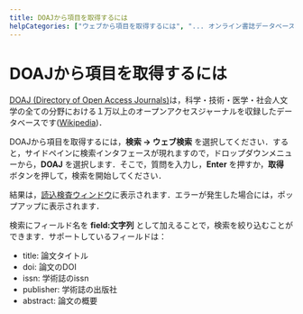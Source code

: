 ```yaml
---
title: DOAJから項目を取得するには
helpCategories: ["ウェブから項目を取得するには", "... オンライン書誌データベースを使用して"]
---
```


# DOAJから項目を取得するには

[DOAJ (Directory of Open Access Journals)](http://doaj.org/)は，科学・技術・医学・社会人文学の全ての分野における１万以上のオープンアクセスジャーナルを収録したデータベースです([Wikipedia](https://en.wikipedia.org/wiki/Directory_of_Open_Access_Journals))．

DOAJから項目を取得するには，**検索 → ウェブ検索** を選択してください．すると，サイドペインに検索インタフェースが現れますので，ドロップダウンメニューから，**DOAJ** を選択します．そこで，質問を入力し，**Enter** を押すか，**取得** ボタンを押して，検索を開始してください．

結果は，[読込検査ウィンドウ](ImportInspectionDialog)に表示されます．エラーが発生した場合には，ポップアップに表示されます．

検索にフィールド名を **field:文字列** として加えることで，検索を絞り込むことができます．サポートしているフィールドは：

-   title: 論文タイトル
-   doi: 論文のDOI
-   issn: 学術誌のissn
-   publisher: 学術誌の出版社
-   abstract: 論文の概要
